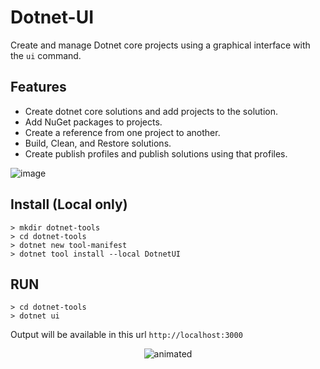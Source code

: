 # Dotnet-UI
Create and manage Dotnet core projects using a graphical interface with the ```ui``` command.

## Features

- Create dotnet core solutions and add projects to the solution.
- Add NuGet packages to projects.
- Create a reference from one project to another.
- Build, Clean, and Restore solutions.
- Create publish profiles and publish solutions using that profiles.

![image](https://user-images.githubusercontent.com/48398852/154786193-b41b520e-c076-430d-9d3e-d6969210c186.png)



## Install (Local only)
```
> mkdir dotnet-tools 
> cd dotnet-tools
> dotnet new tool-manifest 
> dotnet tool install --local DotnetUI 
```
## RUN
``` 
> cd dotnet-tools
> dotnet ui
```
Output will be available in this url ```http://localhost:3000```
<p align="center">
 <img src="https://user-images.githubusercontent.com/48398852/129483966-ebc93e45-73a6-4305-8e98-42fa440ccd09.gif" alt="animated" />
</p>


